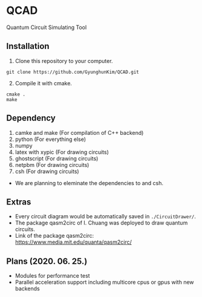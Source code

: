 # QCAD

Quantum Circuit Simulating Tool

## Installation

1. Clone this repository to your computer.
~~~
git clone https://github.com/GyunghunKim/QCAD.git
~~~
2. Compile it with cmake.
~~~
cmake .
make
~~~

## Dependency

1. camke and make (For compilation of C++ backend)
1. python (For everything else)
1. numpy
1. latex with xypic (For drawing circuits)
1. ghostscript (For drawing circuits)
1. netpbm (For drawing circuits)
1. csh (For drawing circuits)
- We are planning to eleminate the dependencies to and csh.

## Extras

- Every circuit diagram would be automatically saved in `./CircuitDrawer/`.
- The package qasm2circ of I. Chuang was deployed to draw quantum circuits.
- Link of the package qasm2circ: https://www.media.mit.edu/quanta/qasm2circ/

## Plans (2020. 06. 25.)

- Modules for performance test
- Parallel acceleration support including multicore cpus or gpus with new backends
